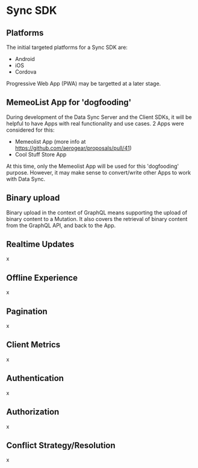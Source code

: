 # Sync SDK

## Platforms

The initial targeted platforms for a Sync SDK are:

* Android
* iOS
* Cordova

Progressive Web App (PWA) may be targetted at a later stage.

## MemeoList App for 'dogfooding'

During development of the Data Sync Server and the Client SDKs, it will be helpful to have Apps with real functionality and use cases.
2 Apps were considered for this:

* Memeolist App (more info at https://github.com/aerogear/proposals/pull/41)
* Cool Stuff Store App

At this time, only the Memeolist App will be used for this 'dogfooding' purpose. However, it may make sense to convert/write other Apps to work with Data Sync. 

## Binary upload

Binary upload in the context of GraphQL means supporting the upload of binary content to a Mutation.
It also covers the retrieval of binary content from the GraphQL API, and back to the App.

## Realtime Updates

x

## Offline Experience

x

## Pagination

x

## Client Metrics

x

## Authentication

x

## Authorization

x

## Conflict Strategy/Resolution

x